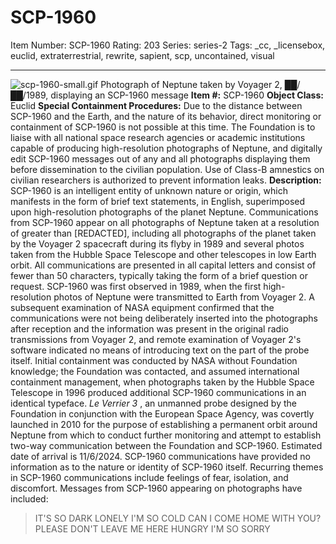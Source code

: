 # SCP-1960
Item Number: SCP-1960
Rating: 203
Series: series-2
Tags: _cc, _licensebox, euclid, extraterrestrial, rewrite, sapient, scp, uncontained, visual

---

![scp-1960-small.gif](https://scp-wiki.wdfiles.com/local--files/scp-1960/scp-1960-small.gif)
Photograph of Neptune taken by Voyager 2, ██/██/1989, displaying an SCP-1960 message
**Item #:** SCP-1960
**Object Class:** Euclid
**Special Containment Procedures:** Due to the distance between SCP-1960 and the Earth, and the nature of its behavior, direct monitoring or containment of SCP-1960 is not possible at this time. The Foundation is to liaise with all national space research agencies or academic institutions capable of producing high-resolution photographs of Neptune, and digitally edit SCP-1960 messages out of any and all photographs displaying them before dissemination to the civilian population. Use of Class-B amnestics on civilian researchers is authorized to prevent information leaks.
**Description:** SCP-1960 is an intelligent entity of unknown nature or origin, which manifests in the form of brief text statements, in English, superimposed upon high-resolution photographs of the planet Neptune. Communications from SCP-1960 appear on all photographs of Neptune taken at a resolution of greater than [REDACTED], including all photographs of the planet taken by the Voyager 2 spacecraft during its flyby in 1989 and several photos taken from the Hubble Space Telescope and other telescopes in low Earth orbit. All communications are presented in all capital letters and consist of fewer than 50 characters, typically taking the form of a brief question or request.
SCP-1960 was first observed in 1989, when the first high-resolution photos of Neptune were transmitted to Earth from Voyager 2. A subsequent examination of NASA equipment confirmed that the communications were not being deliberately inserted into the photographs after reception and the information was present in the original radio transmissions from Voyager 2, and remote examination of Voyager 2's software indicated no means of introducing text on the part of the probe itself. Initial containment was conducted by NASA without Foundation knowledge; the Foundation was contacted, and assumed international containment management, when photographs taken by the Hubble Space Telescope in 1996 produced additional SCP-1960 communications in an identical typeface.
_Le Verrier 3_ , an unmanned probe designed by the Foundation in conjunction with the European Space Agency, was covertly launched in 2010 for the purpose of establishing a permanent orbit around Neptune from which to conduct further monitoring and attempt to establish two-way communication between the Foundation and SCP-1960. Estimated date of arrival is 11/6/2024.
SCP-1960 communications have provided no information as to the nature or identity of SCP-1960 itself. Recurring themes in SCP-1960 communications include feelings of fear, isolation, and discomfort. Messages from SCP-1960 appearing on photographs have included:
> IT'S SO DARK
> LONELY
> I'M SO COLD
> CAN I COME HOME WITH YOU?
> PLEASE DON'T LEAVE ME HERE
> HUNGRY
> I'M SO SORRY